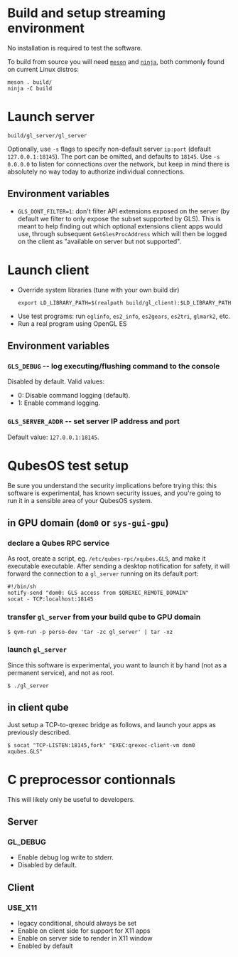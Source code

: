 # Build and setup streaming environment

No installation is required to test the software.

To build from source you will need [`meson`](https://mesonbuild.com/)
and [`ninja`](https://ninja-build.org/), both commonly found on
current Linux distros:

```
meson . build/
ninja -C build
```

# Launch server

```
build/gl_server/gl_server
```

Optionally, use `-s` flags to specify non-default server `ip:port`
(default `127.0.0.1:18145`).  The port can be omitted, and defaults to
`18145`.  Use `-s 0.0.0.0` to listen for connections over the network,
but keep in mind there is absolutely no way today to authorize
individual connections.

## Environment variables

- `GLS_DONT_FILTER=1`: don't filter API extensions exposed on the
  server (by default we filter to only expose the subset supported by
  GLS).  This is meant to help finding out which optional extensions
  client apps would use, through subsequent `GetGlesProcAddress` which
  will then be logged on the client as "available on server but not
  supported".

# Launch client

- Override system libraries (tune with your own build dir)
  ```
  export LD_LIBRARY_PATH=$(realpath build/gl_client):$LD_LIBRARY_PATH
  ```
- Use test programs: run `eglinfo`, `es2_info`, `es2gears`, `es2tri`, `glmark2`, etc.
- Run a real program using OpenGL ES

## Environment variables

### `GLS_DEBUG` -- log executing/flushing command to the console

Disabled by default.  Valid values:
- 0: Disable command logging (default).
- 1: Enable command logging.

### `GLS_SERVER_ADDR` -- set server IP address and port

Default value: `127.0.0.1:18145`.


# QubesOS test setup

Be sure you understand the security implications before trying this:
this software is experimental, has known security issues, and you're
going to run it in a sensible area of your QubesOS system.

## in GPU domain (`dom0` or `sys-gui-gpu`)

### declare a Qubes RPC service

As root, create a script, eg. `/etc/qubes-rpc/xqubes.GLS`, and make it
executable executable.  After sending a desktop notification for
safety, it will forward the connection to a `gl_server` running on its
default port:

```
#!/bin/sh
notify-send "dom0: GLS access from $QREXEC_REMOTE_DOMAIN"
socat - TCP:localhost:18145
```

### transfer `gl_server` from your build qube to GPU domain

```
$ qvm-run -p perso-dev 'tar -zc gl_server' | tar -xz
```

### launch `gl_server`

Since this software is experimental, you want to launch it by hand
(not as a permanent service), and not as root.

```
$ ./gl_server
```

## in client qube

Just setup a TCP-to-qrexec bridge as follows, and launch your apps as
previously described.

```
$ socat "TCP-LISTEN:18145,fork" "EXEC:qrexec-client-vm dom0 xqubes.GLS"
```


# C preprocessor contionnals

This will likely only be useful to developers.

## Server
### GL_DEBUG
- Enable debug log write to stderr.
- Disabled by default.

## Client
### USE_X11
- legacy conditional, should always be set
- Enable on client side for support for X11 apps
- Enable on server side to render in X11 window
- Enabled by default
